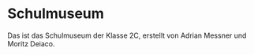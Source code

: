 # Schulmuseum

Das ist das Schulmuseum der Klasse 2C, erstellt von Adrian Messner und Moritz Deiaco.
